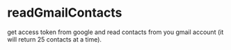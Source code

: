 # readGmailContacts

get access token from google and read contacts from you gmail account (it will return 25 contacts at a time).
